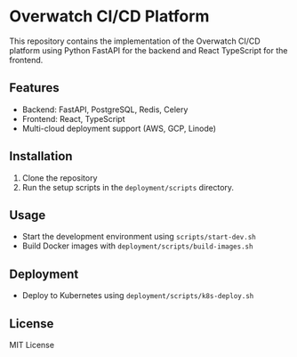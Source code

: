 # Overwatch CI/CD Platform

This repository contains the implementation of the Overwatch CI/CD platform using Python FastAPI for the backend and React TypeScript for the frontend.

## Features
- Backend: FastAPI, PostgreSQL, Redis, Celery
- Frontend: React, TypeScript
- Multi-cloud deployment support (AWS, GCP, Linode)

## Installation
1. Clone the repository
2. Run the setup scripts in the `deployment/scripts` directory.

## Usage
- Start the development environment using `scripts/start-dev.sh`
- Build Docker images with `deployment/scripts/build-images.sh`

## Deployment
- Deploy to Kubernetes using `deployment/scripts/k8s-deploy.sh`

## License
MIT License